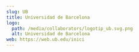 ```yaml
---
slug: UB
title: Universidad de Barcelona
logo:
  path: /media/collaborators/logotip_ub.svg.png
  alt: Universidad de Barcelona
web: https://web.ub.edu/inici
---
```

